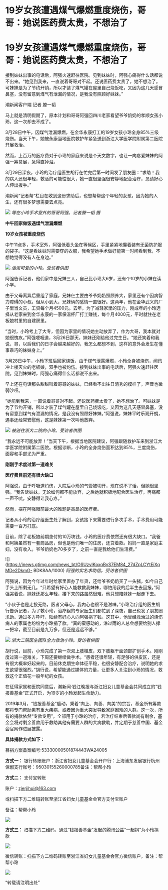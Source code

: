 # 19岁女孩遭遇煤气爆燃重度烧伤，哥哥：她说医药费太贵，不想治了

# 19岁女孩遭遇煤气爆燃重度烧伤，哥哥：她说医药费太贵，不想治了

接到妹妹出事的电话后，阿强火速赶往医院。见到妹妹时，阿强心痛得什么话都说不出来。“她见到我来，一直说着哥哥对不起。还说医药费太贵了，她不想治了。可妹妹是为了节约开销，所以才装了煤气罐在屋里自己烧饭吃，又因为这几天感冒鼻塞，没有留意到煤气有泄漏的情况，是我没有照顾好妹妹。”

潮新闻客户端 记者 滕一韬

马上就是清明假期了，原本计划和哥哥阿强回四川老家看望爷爷奶奶的孝顺女孩小玲，这一次却去不成了。

3月28日中午，因煤气泄漏爆燃，在金华永康打工的19岁女孩小玲全身85%三级烧伤。当天下午，她被永康当地医院救护车紧急送到浙江大学医学院附属第二医院开展救治。

然而，上百万的医疗费对于小玲的家庭来说是个天文数字，也让一向疼爱妹妹的阿强一筹莫展，急得直掉泪。

3月29日深夜，小玲的治疗组医生胡行在忙完后第一时间发了朋友圈：“求助！我的病人还很年轻，救活的可能性很大，她一直很坚强很安静地配合治疗，恳请好心人伸出援手。”

潮新闻“记者帮”栏目在收到这份求助后，也想帮帮这个年轻的女孩，因为她的人生，还有很多梦想需要去点亮。

![](https://inews.gtimg.com/news_bt/OyvZJIS8M1o2_q3_JTtz3ebgZLyPqkDA1sC521kg1IXmcAA/1000)
_等在小玲手术室外的哥哥阿强。记者滕一韬 摄_

**中午回家做饭遇煤气泄漏爆燃**

**19岁女孩被重度烧伤**

中午11点多，手术室外，阿强低着头坐在等候区，手里紧紧地攥着装有无菌防护服的袋子。“这是看妹妹时需要穿的衣服，我希望她手术做好能第一时间看到我，不想她觉得没有人在身边。”

![](https://inews.gtimg.com/news_bt/OakVT5C5KQ7-Hgx5nnPY0TdvQGl1skM32Ndm0LMsa0f3EAA/1000)
_活泼可爱的小玲。受访者供图_

阿强告诉记者，他们家中是兄妹三人，自己比小玲大6岁，还有个10岁的小妹在读小学。

由于父母离异后重组了家庭，兄妹仨主要由爷爷奶奶照顾养大，家里还有个因病智力障碍的小叔。但从小到大，兄妹俩的感情一直很好。这两年，他在金华武义的厂子里当文员，工资每个月4500元。去年，为了减轻家里的压力，刚成年的小玲选择从老家来到金华永康的一家保温杯厂打工赚钱，每个月4000元，平时就住在老板娘村里的自建房里。

“当时，小玲考上了大专，但因为家里的情况她主动放弃了，作为大哥，我本就对她很愧疚。”阿强哽咽道，3月26日那天，妹妹还刚给他过完生日。“她还笑着和我说，哥，以后我们的日子会越来越好的，我怎么都想不到，这样的意外会发生在懂事乖巧的妹妹身上。”

3月28日中午，小玲下班后回家烧饭，由于煤气泄露爆燃，小玲全身被烧伤，闻讯冲上楼灭火的老板娘，双手也被灼伤。接到妹妹出事的电话后，阿强火速赶往医院。见到妹妹时，阿强心痛得什么话都说不出来。

早上还在电话那头甜甜叫着哥哥的妹妹，已经看不出往日清秀的模样了，声音也微弱沙哑。

“她见到我来，一直说着哥哥对不起。还说医药费太贵了，她不想治了。可妹妹是为了节约开销，所以才装了煤气罐在屋里自己烧饭吃，又因为这几天感冒鼻塞，没有留意到煤气有泄漏的情况，是我没有照顾好妹妹。”阿强说，妹妹平时乐观开朗，遇事还经常安慰他，这是妹妹第一次叫他放弃。

![](https://inews.gtimg.com/news_bt/OmMPcG-74FjIt_9ZGwjhkJxXIurTVzgjh1oBeCX_IEzWQAA/1000)
_被送往浙大二院的小玲。受访者供图_

“我永远不可能放弃！”当天下午，根据当地医院建议，阿强跟随救护车来到浙江大学医学院附属第二医院。根据诊断，小玲的全身烧伤面积达到85%，三度烧伤，面容和手部尤为严重。

**刚刚手术度过第一道难关**

**医疗费目前还有很大缺口**

阿强说，由于呼吸道灼伤，入院后小玲的气管被切开，现在说不了话，但她很坚强。“我告诉妹妹，无论如何都不能放弃，之后她就积极地配合医生治疗，再痛都一声不吭，安静得让我心疼。”

然而，摆在阿强眼前最大的难题是高昂的医疗费。

记者从小玲的治疗组医生处了解到，女孩接下来需要进行多次手术，手术费用可能需要一百万打底。

目前，除了老板娘前期垫付的10万块钱，小玲的医疗费依然还有很大缺口。“我爸和阿姨虽然有一套商品房，但也是他们唯一的住房，还贷着款。妈妈一直是家庭主妇，没有收入。爷爷奶奶也70多岁了，之前一直是我给他们生活费。”

![](https://inews.gtimg.com/news_bt/OSUzvIKoxqBvS7EM84_27dZpLCYtEiXqMDe2DkmG-
BDK8AA/1000) _阿强的实名求助信。受访者供图_

阿强说，因为今年过年时给家里置办了年货，还给爷爷奶奶买了一头猪，如今自己手头上所剩无几。“只希望有好心人能救救我妹妹，哪怕用我的后半生去回报。”阿强哭着说，妹妹还那么年轻，接下来的路虽然很难，他只想陪妹妹一起走下去。

“小伙子也是走投无路，医者父母心，我内心也很不是滋味。”小玲治疗组的医生胡行告诉记者，为了救小玲，治疗组的专家医生们都忙到了深夜，自己也发了朋友圈求助。通过多方呼吁，陆续有好心人向阿强捐了钱。这其中，他曾经救治过的烧伤病人的家属也纷纷为小玲捐了款。“真的蛮感动的，淋过雨的人总会想要给别人撑一把伞，截至目前是九万多，但还是远远不够。”

![](https://inews.gtimg.com/news_bt/OVk69PhFK2iXeOypSqNZBLd8GBJHH1xnrJNBmzQpGc9k4AA/1000)
_浙大二院医生团队全力救治小玲。受访者供图_

胡行说，目前，小玲完成了第一次双上肢植皮，双下肢躯干面颈部扩创手术。刚刚度过第一道难关，下周还要继续做手术。“患者还很年轻，有足够的供皮区，还是有很大概率好起来的。目前休克期生命体征平稳，也很安静配合治疗，说明她的求生欲望很强烈。”胡行说，希望能通过媒体的力量，让更多人关注到小玲的情况，救救这个正值花一般年纪的女孩。

在征得家属和医院同意后，潮新闻·钱江晚报与浙江妇女儿童基金会共同成立的“钱报善基金”正式开启，为19岁的小玲发起生命助力。

2019年3月，“钱报善基金”启动，秉着“向上、向善、向美”的宗旨，基金所有筹款都将专门帮助患有重大疾病、或者因为重大突发导致家庭困难的人群。这一次，所有的捐款依然“专款专用”，全部用于小玲的治疗，若治疗结束后善款尚有剩余，基金会将对剩余善款用于救助其他有需要人群的大病救助，并定期于慈善中国、基金会官网作进展披露。

**具体捐款方式如下：**

募捐方案备案编号:53330000501874443WA24005

**方式一：** 银行转账账户：浙江省妇女儿童基金会开户行：上海浦东发展银行杭州保俶支行账号：95030155260000785备注：帮帮小玲

**方式二：** 支付宝转账

账户：zjerjihui@163.com

或扫描下方二维码转账至浙江省妇女儿童基金会官方支付宝账户

备注：帮帮小玲

![](https://inews.gtimg.com/news_bt/O3R1uwOiWmaYU-U0AWFVWMbDReH4tpGM62Bt7VLspPtu4AA/1000)

**方式三：** 扫描下方二维码，通过“钱报善基金”发起的腾讯公益“一起捐”为小玲捐款

![](https://inews.gtimg.com/news_bt/OrM7ReI2woXW4QDMkdHqBCLhXqowvA6rde3N-TJHJvAQ8AA/1000)

微信转账：扫描下方二维码转账至浙江省妇女儿童基金会官方微信账户，备注：帮帮小玲

![](https://inews.gtimg.com/news_bt/OJxjvPkrgeHO0w-1L0bi7kTRGMTkXCjnGcQ1wK_8sJzPwAA/1000)

“转载请注明出处”

